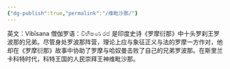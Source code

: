 ```yaml
---
{"dg-publish":true,"permalink":"/维毗沙那/"}
---
```


英文：Vibīsana
僧伽罗语：විභීෂණ රජ
是印度史诗《罗摩衍那》中十头罗刹王罗波那的兄弟。尽管身处罗波那阵营，理论上应与象征正义与法的罗摩一方作对，他却在《罗摩衍那》故事中协助了罗摩与哈奴曼击败了自己的兄弟罗波那。在斯里兰卡科特时代，科特王国的人民崇拜王神维毗沙那。